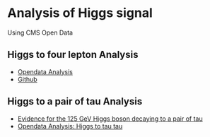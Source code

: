 # Analysis of Higgs signal

Using CMS Open Data

## Higgs to four lepton Analysis

   - [Opendata Analysis](https://opendata.cern.ch/record/12360)
   - [Github](https://github.com/cms-opendata-analyses/HiggsToFourLeptonsNanoAODOutreachAnalysis)

## Higgs to a pair of tau Analysis

 - [Evidence for the 125 GeV Higgs boson decaying to a pair of tau](http://cms-results.web.cern.ch/cms-results/public-results/publications/HIG-13-004/index.html)
 - [Opendata Analysis: Higgs to tau tau](http://opendata.cern.ch/record/12350)